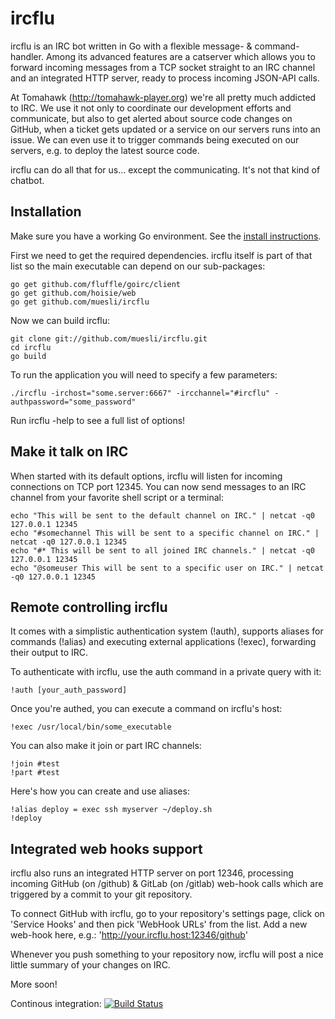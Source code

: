 ircflu
======

ircflu is an IRC bot written in Go with a flexible message- & command-handler.
Among its advanced features are a catserver which allows you to forward incoming
messages from a TCP socket straight to an IRC channel and an integrated HTTP
server, ready to process incoming JSON-API calls.

At Tomahawk (http://tomahawk-player.org) we're all pretty much addicted to IRC.
We use it not only to coordinate our development efforts and communicate, but
also to get alerted about source code changes on GitHub, when a ticket gets
updated or a service on our servers runs into an issue. We can even use it to
trigger commands being executed on our servers, e.g. to deploy the latest
source code.

ircflu can do all that for us... except the communicating. It's not that kind
of chatbot.

## Installation

Make sure you have a working Go environment. See the [install instructions](http://golang.org/doc/install.html).

First we need to get the required dependencies. ircflu itself is part of that
list so the main executable can depend on our sub-packages:

    go get github.com/fluffle/goirc/client
    go get github.com/hoisie/web
    go get github.com/muesli/ircflu

Now we can build ircflu:

    git clone git://github.com/muesli/ircflu.git
    cd ircflu
    go build

To run the application you will need to specify a few parameters:

    ./ircflu -irchost="some.server:6667" -ircchannel="#ircflu" -authpassword="some_password"

Run ircflu -help to see a full list of options!

## Make it talk on IRC

When started with its default options, ircflu will listen for incoming
connections on TCP port 12345. You can now send messages to an IRC channel
from your favorite shell script or a terminal:

    echo "This will be sent to the default channel on IRC." | netcat -q0 127.0.0.1 12345
    echo "#somechannel This will be sent to a specific channel on IRC." | netcat -q0 127.0.0.1 12345
    echo "#* This will be sent to all joined IRC channels." | netcat -q0 127.0.0.1 12345
    echo "@someuser This will be sent to a specific user on IRC." | netcat -q0 127.0.0.1 12345

## Remote controlling ircflu

It comes with a simplistic authentication system (!auth), supports aliases for
commands (!alias) and executing external applications (!exec), forwarding their
output to IRC.

To authenticate with ircflu, use the auth command in a private query with it:

    !auth [your_auth_password]

Once you're authed, you can execute a command on ircflu's host:

    !exec /usr/local/bin/some_executable

You can also make it join or part IRC channels:

    !join #test
    !part #test

Here's how you can create and use aliases:

    !alias deploy = exec ssh myserver ~/deploy.sh
    !deploy

## Integrated web hooks support

ircflu also runs an integrated HTTP server on port 12346, processing incoming
GitHub (on /github) & GitLab (on /gitlab) web-hook calls which are triggered
by a commit to your git repository.

To connect GitHub with ircflu, go to your repository's settings page, click on
'Service Hooks' and then pick 'WebHook URLs' from the list. Add a new web-hook
here, e.g.: 'http://your.ircflu.host:12346/github'

Whenever you push something to your repository now, ircflu will post a nice
little summary of your changes on IRC.

More soon!

Continous integration: [![Build Status](https://secure.travis-ci.org/muesli/ircflu.png)](http://travis-ci.org/muesli/ircflu)
